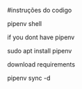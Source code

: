 #instruções do codigo



pipenv shell

if you dont have pipenv 

sudo apt install pipenv

download requirements

pipenv sync -d

